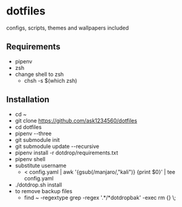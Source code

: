 # dotfiles
configs, scripts, themes and wallpapers included 

## Requirements
* pipenv
* zsh
* change shell to zsh
  * chsh -s $(which zsh)

## Installation 
* cd ~
* git clone https://github.com/ask1234560/dotfiles 
* cd dotfiles
* pipenv --three
* git submodule init 
* git submodule update --recursive 
* pipenv install -r dotdrop/requirements.txt
* pipenv shell
* substitute username 
   * < config.yaml |  awk '{gsub(/manjaro/,"kali")} {print $0}' | tee config.yaml
* ./dotdrop.sh install
* to remove backup files
   * find ~ -regextype grep -regex '.*/*dotdropbak' -exec rm {} \\;
